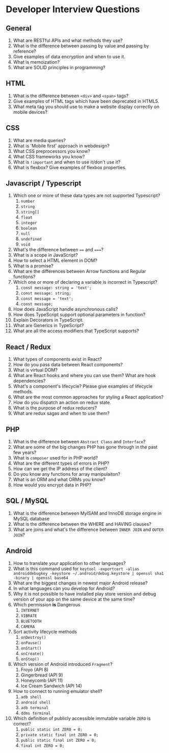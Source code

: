 # Developer Interview Questions

## General

1. What are RESTful APIs and what methods they use? 
1. What is the difference between passing by value and passing by reference?
2. Give examples of data encryption and when to use it.
3. What is memoization? 
4. What are SOLID principles in programming? 

## HTML

1. What is the difference between `<div>` and `<span>` tags? 
2. Give examples of HTML tags which have been deprecated in HTML5.
3. What meta tag you should use to make a website display correctly on mobile devices? 

## CSS

1. What are media queries? 
2. What is 'Mobile first' approach in webdesign? 
3. What CSS preprocessors you know?
4. What CSS frameworks you know? 
5. What is `!important` and when to use it/don't use it?
6. What is flexbox? Give examples of flexbox properties.

## Javascript / Typescript

1. Which one or more of these data types are not supported Typescript?
    1. `number`
    1. `string`
    1. `string[]`
    1. `float`
    1. `integer`
    1. `boolean`
    1. `null`
    1. `undefined`
    1. `void`
1. What's the difference between `==` and `===`?
1. What is a scope in JavaScript?
1. How to select a HTML element in DOM?
1. What is a promise?
1. What are the differences between Arrow functions and Regular functions?
1. Which one or more of declaring a variable is incorrect in Typescript?
    1. `const message: string = 'text';`
    1. `const message: string;`
    1. `const message = 'text';`
    1. `const message;`
1. How does JavaScript handle asynchronous calls?
1. How does TypeScript support optional parameters in function?
1. Explain Decorators in TypeScript.
1. What are Generics in TypeScript?
1. What are all the access modifiers that TypeScript supports?

## React / Redux

1. What types of components exist in React?
1. How do you pass data between React components?
1. What is virtual DOM?
1. What are React hooks and where you can use them? What are hook dependencies?
1. What's a component's lifecycle? Please give examples of lifecycle methods.
1. What are the most common approaches for styling a React application?
1. How do you dispatch an action on redux state.
1. What is the purpose of redux reducers?
1. What are redux sagas and when to use them? 

## PHP

1. What is the difference between `Abstract Class` and `Interface`?
1. What are some of the big changes PHP has gone through in the past few years?
1. What is `composer` used for in PHP world?
1. What are the different types of errors in PHP?
1. How can we get the IP address of the client?
1. Do you know any functions for array manipulaiton? 
2. What is an ORM and what ORMs you know? 
3. How would you encrypt data in PHP? 

## SQL / MySQL

1. What is the difference between MyISAM and InnoDB storage engine in MySQL database
1. What is the difference between the WHERE and HAVING clauses?
2. What are joins and what's the difference between `INNER JOIN` and `OUTER JOIN`?

## Android

1. How to translate your application to other languages?
1. What is this command used for `keytool -exportcert -alias androiddebugkey -keystore ~/.android/debug.keystore | openssl sha1 -binary | openssl base64`
1. What are the biggest changes in newest major Android release?
1. In what languages can you develop for Android?
1. Why it is not possible to have installed play store version and debug version of your app on the same device at the same time?
1. Which permission **is** Dangerous
    1. `INTERNET`
    1. `VIBRATE`
    1. `BLUETOOTH`
    1. `CAMERA`
1. Sort activity lifecycle methods
    1. `onDestroy()`
    1. `onPause()`
    1. `onStart()`
    1. `onCreate()`
    1. `onStop()`
1. Which version of Android introduced `Fragment`?
    1. Froyo (API 8)
    1. Gingerbread (API 9)
    1. Honeycomb (API 11)
    1. Ice Cream Sandwich (API 14)
1. How to connect to running emulator shell?
    1. `adb shell`
    1. `android shell`
    1. `adb terminal`
    1. `ddms terminal`
1. Which definition of publicly accessible immutable variable `ZERO` is correct?
    1. `public static int ZERO = 0;`
    1. `private static final int ZERO = 0;`
    1. `public static final int ZERO = 0;`
    1. `final int ZERO = 0;`
